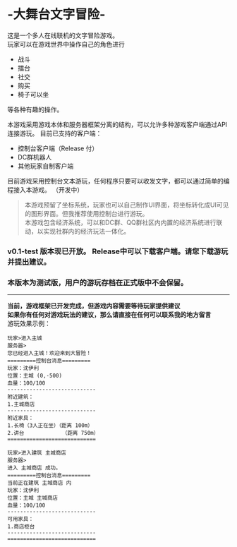 # -大舞台文字冒险-
这是一个多人在线联机的文字冒险游戏。  
玩家可以在游戏世界中操作自己的角色进行  
- 战斗
- 擂台
- 社交
- 购买
- 椅子可以坐
  
等各种有趣的操作。  

本游戏采用游戏本体和服务器框架分离的结构，可以允许多种游戏客户端通过API连接游玩。
目前已支持的客户端：

- 控制台客户端（Release 付）
- DC群机器人
- 其他玩家自制客户端

目前游戏采用控制台文本游玩，任何程序只要可以收发文字，都可以通过简单的编程接入本游戏。  （开发中）
>本游戏预留了坐标系统，玩家也可以自己制作UI界面，将坐标转化成UI可见的图形界面。但我推荐使用控制台进行游玩。  
>本游戏包含经济系统，可以和DC群、QQ群社区内内置的经济系统进行联动，以实现社群内的经济玩法一体化。  
  

### v0.1-test 版本现已开放。  Release中可以下载客户端。请您下载游玩并提出建议。
### 本版本为测试版，用户的游玩存档在正式版中不会保留。  

   
***
**当前，游戏框架已开发完成，但游戏内容需要等待玩家提供建议**  
**如果你有任何对游戏玩法的建议，那么请直接在任何可以联系我的地方留言**  
游玩效果示例：

```
玩家>进入主城
服务器>
您已经进入主城！欢迎来到大冒险！
=========控制台消息=========
玩家：沈伊利
位置：主城 (0,-500)
血量：100/100
----------------------------
附近建筑：
1.主城商店
----------------------------
附近家具：
1.长椅（3人正在坐）（距离 100m）
2.讲台            （距离 750m）
============================
```
```
玩家>进入建筑 主城商店
服务器>
进入 主城商店 成功。
=========控制台消息=========
当前正在建筑 主城商店 内
玩家：沈伊利
位置：主城 主城商店
血量：100/100
----------------------------
可用家具：
1.商店柜台
----------------------------
============================
```



